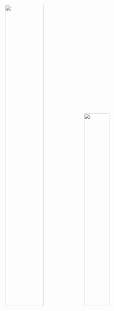 <div>
  <img width="50%" src="https://github-readme-stats.vercel.app/api?username=FelipeRotermel&hide=prs,issues&show_icons=true&theme=radical" />
  <img width="40%" src="https://github-readme-stats.vercel.app/api/top-langs/?username=FelipeRotermel&layout=compact&langs_count=7&theme=radical"" />
</div>
  
